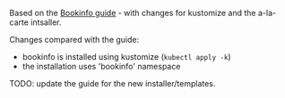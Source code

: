 Based on the [Bookinfo guide](https://istio.io/docs/guides/bookinfo.html) - with changes for 
kustomize and the a-la-carte intsaller.

Changes compared with the guide:

- bookinfo is installed using kustomize (`kubectl apply -k`)
- the installation uses 'bookinfo' namespace

TODO: update the guide for the new installer/templates.
